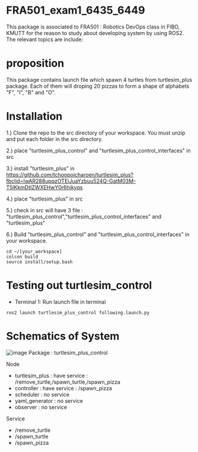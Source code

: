 # FRA501_exam1_6435_6449
 This package is associated to FRA501 : Robotics DevOps class in FIBO, KMUTT for the reason to study about developing system by using ROS2. The relevant topics are include:

# proposition
This package contains launch file which spawn 4 turtles from turtlesim_plus package. Each of them will droping 20 pizzas to form a shape of alphabets "F", "I", "B" and "O".

# Installation

1.) Clone the repo to the src directory of your workspace. You must unzip and put each folder in the src directory.

2.) place "turtlesim_plus_control" and "turtlesim_plus_control_interfaces" in src 

3.) install "turtlesim_plus" in https://github.com/tchoopojcharoen/turtlesim_plus?fbclid=IwAR288upqzOTEiJuaYzbuu524Q-GatM03M-T5lKkmDtIZWXEHwY0r6hikyqs 

4.) place "turtlesim_plus" in src 

5.) check in src will have 3 file : "turtlesim_plus_control","turtlesim_plus_control_interfaces" and "turtlesim_plus"

6.) Build "turtlesim_plus_control" and "turtlesim_plus_control_interfaces" in your workspace.
```
cd ~/[your_workspace]
colcon build 
source install/setup.bash
```

# Testing out turtlesim_control
- Terminal 1: Run launch file in terminal
```
ros2 launch turtlesim_plus_control following.launch.py
```

# Schematics of System
![image](https://github.com/napassorn29/FRA501_exam1_6435_6449/assets/119843578/3024b439-d3fc-4076-bb44-5a4f58a6dbe2)
Package : turtlesim_plus_control 

Node
- turtlesim_plus : have service : /remove_turtle,/spawn_turtle,/spawn_pizza
- controller : have service : /spawn_pizza
- scheduler : no service
- yaml_generator : no service
- observer : no service

Service
- /remove_turtle
- /spawn_turtle
- /spawn_pizza



  

